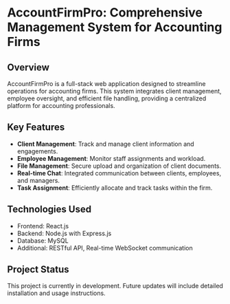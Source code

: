 # AccountFirmPro: Comprehensive Management System for Accounting Firms

## Overview
AccountFirmPro is a full-stack web application designed to streamline operations for accounting firms. This system integrates client management, employee oversight, and efficient file handling, providing a centralized platform for accounting professionals.

## Key Features
- **Client Management**: Track and manage client information and engagements.
- **Employee Management**: Monitor staff assignments and workload.
- **File Management**: Secure upload and organization of client documents.
- **Real-time Chat**: Integrated communication between clients, employees, and managers.
- **Task Assignment**: Efficiently allocate and track tasks within the firm.

## Technologies Used
- Frontend: React.js
- Backend: Node.js with Express.js
- Database: MySQL
- Additional: RESTful API, Real-time WebSocket communication

## Project Status
This project is currently in development. Future updates will include detailed installation and usage instructions.
